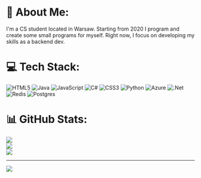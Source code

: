 # 💫 About Me:
I'm a CS student located in Warsaw. Starting from 2020 I program and create some small programs for myself. Right now, I focus on developing my skills as a backend dev.


# 💻 Tech Stack:
![HTML5](https://img.shields.io/badge/html5-%23E34F26.svg?style=for-the-badge&logo=html5&logoColor=white) ![Java](https://img.shields.io/badge/java-%23ED8B00.svg?style=for-the-badge&logo=openjdk&logoColor=white) ![JavaScript](https://img.shields.io/badge/javascript-%23323330.svg?style=for-the-badge&logo=javascript&logoColor=%23F7DF1E) ![C#](https://img.shields.io/badge/c%23-%23239120.svg?style=for-the-badge&logo=csharp&logoColor=white) ![CSS3](https://img.shields.io/badge/css3-%231572B6.svg?style=for-the-badge&logo=css3&logoColor=white) ![Python](https://img.shields.io/badge/python-3670A0?style=for-the-badge&logo=python&logoColor=ffdd54) ![Azure](https://img.shields.io/badge/azure-%230072C6.svg?style=for-the-badge&logo=microsoftazure&logoColor=white) ![.Net](https://img.shields.io/badge/.NET-5C2D91?style=for-the-badge&logo=.net&logoColor=white) ![Redis](https://img.shields.io/badge/redis-%23DD0031.svg?style=for-the-badge&logo=redis&logoColor=white) ![Postgres](https://img.shields.io/badge/postgres-%23316192.svg?style=for-the-badge&logo=postgresql&logoColor=white)
# 📊 GitHub Stats:
![](https://github-readme-stats.vercel.app/api?username=TeymurAsk&theme=dark&hide_border=false&include_all_commits=true&count_private=true)<br/>
![](https://github-readme-streak-stats.herokuapp.com/?user=TeymurAsk&theme=dark&hide_border=false)<br/>
![](https://github-readme-stats.vercel.app/api/top-langs/?username=TeymurAsk&theme=dark&hide_border=false&include_all_commits=true&count_private=true&layout=compact)

---
[![](https://visitcount.itsvg.in/api?id=TeymurAsk&icon=0&color=0)](https://visitcount.itsvg.in)

<!-- Proudly created with GPRM ( https://gprm.itsvg.in ) -->

